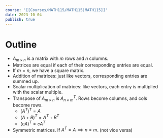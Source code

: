 ```yaml
---
course: '[[Courses/MATH115/MATH115|MATH115]]'
date: 2023-10-04
publish: true
---
```


# Outline
- $A_{m\times n}$ is a matrix with $m$ rows and $n$ columns.
- Matrices are equal if each of their corresponding entries are equal.
- If $m = n$, we have a square matrix.
- Addition of matrices: just like vectors, corresponding entries are summed up.
- Scalar multiplication of matrices: like vectors, each entry is multiplied with the scalar multiple.
- Transpose of $A_{m\times n}$ is $A^T_{n\times m}$. Rows become columns, and cols become rows.
	- $(A^T)^T = A$
	- $(A+B)^T = A^T + B^T$
	- $(cA)^T = cA^T$
- Symmetric matrices. If $A^T = A \implies n = m$. (not vice versa)